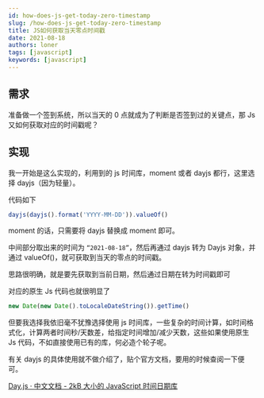 ```yaml
---
id: how-does-js-get-today-zero-timestamp
slug: /how-does-js-get-today-zero-timestamp
title: JS如何获取当天零点时间戳
date: 2021-08-18
authors: loner
tags: [javascript]
keywords: [javascript]
---
```


<!-- truncate -->

## 需求

准备做一个签到系统，所以当天的 0 点就成为了判断是否签到过的关键点，那 Js 又如何获取对应的时间戳呢？

## 实现

我一开始是这么实现的，利用到的 js 时间库，moment 或者 dayjs 都行，这里选择 dayjs（因为轻量）。

代码如下

```js
dayjs(dayjs().format('YYYY-MM-DD')).valueOf()
```

moment 的话，只需要将 dayjs 替换成 moment 即可。

中间部分取出来的时间为 `“2021-08-18”`，然后再通过 dayjs 转为 Dayjs 对象，并通过 valueOf()，就可获取到当天的零点的时间戳。

思路很明确，就是要先获取到当前日期，然后通过日期在转为时间戳即可

对应的原生 Js 代码也就很明显了

```js
new Date(new Date().toLocaleDateString()).getTime()
```

但要我选择我依旧毫不犹豫选择使用 js 时间库，一些复杂的时间计算，如时间格式化，计算两者时间秒/天数差，给指定时间增加/减少天数，这些如果使用原生 Js 代码，不如直接使用已有的库，何必造个轮子呢。

有关 dayjs 的具体使用就不做介绍了，贴个官方文档，要用的时候查阅一下便可。

[Day.js · 中文文档 - 2kB 大小的 JavaScript 时间日期库](https://day.js.org/zh-CN/)
